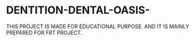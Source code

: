 # DENTITION-DENTAL-OASIS-
THIS PROJECT IS MADE FOR EDUCATIONAL PURPOSE. AND IT IS MAINLY PREPARED FOR FRT PROJECT.
